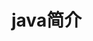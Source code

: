 # java简介


<!-- GitHub Buttons -->
<script async defer src="https://buttons.github.io/buttons.js"></script>